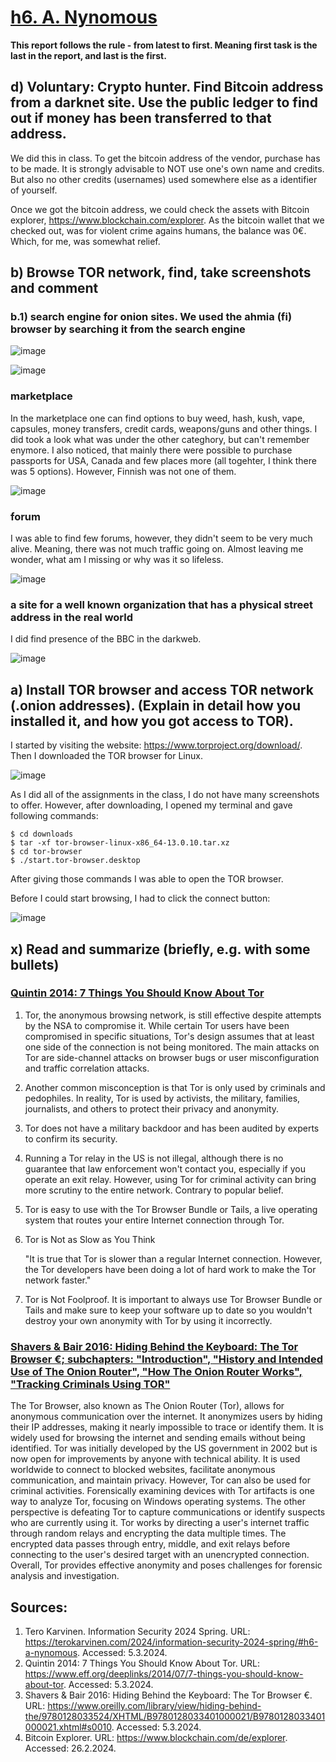 # [h6. A. Nynomous](https://terokarvinen.com/2024/information-security-2024-spring/#h6-a-nynomous)

**This report follows the rule - from latest to first. Meaning first task is the last in the report, and last is the first.**

## d) Voluntary: Crypto hunter. Find Bitcoin address from a darknet site. Use the public ledger to find out if money has been transferred to that address.

We did this in class. To get the bitcoin address of the vendor, purchase has to be made. It is strongly advisable to NOT use one's own name and credits. But also no other credits (usernames) used somewhere else as a identifier of yourself. 

Once we got the bitcoin address, we could check the assets with Bitcoin explorer, https://www.blockchain.com/explorer. As the bitcoin wallet that we checked out, was for violent crime agains humans, the balance was 0€. Which, for me, was somewhat relief. 

## b) Browse TOR network, find, take screenshots and comment

   ### b.1) search engine for onion sites. We used the ahmia (fi) browser by searching it from the search engine 

   ![image](https://github.com/securghost/InformationSecuritySpring2024/assets/142783540/3924583d-f9b0-48e7-8d05-9a2feea302f4)

   ![image](https://github.com/securghost/InformationSecuritySpring2024/assets/142783540/49255ee2-61d0-44db-9e9e-1cc30844e6ff)


   ### marketplace

In the marketplace one can find options to buy weed, hash, kush, vape, capsules, money transfers, credit cards, weapons/guns and other things. I did took a look what was under the other categhory, but can't remember enymore. I also noticed, that mainly there were possible to purchase passports for USA, Canada and few places more (all togehter, I think there was 5 options). However, Finnish was not one of them. 

   ![image](https://github.com/securghost/InformationSecuritySpring2024/assets/142783540/49483e8d-6f5c-4b40-b575-a8a7a98fa24c)


   
   ### forum

I was able to find few forums, however, they didn't seem to be very much alive. Meaning, there was not much traffic going on. Almost leaving me wonder, what am I missing or why was it so lifeless. 

   ![image](https://github.com/securghost/InformationSecuritySpring2024/assets/142783540/7fb62c55-3057-4d5b-b2e1-9a222001cb78)


   
   ### a site for a well known organization that has a physical street address in the real world

   I did find presence of the BBC in the darkweb. 

   ![image](https://github.com/securghost/InformationSecuritySpring2024/assets/142783540/29399195-7102-47eb-b4ea-8c46e3b77d6c)


## a) Install TOR browser and access TOR network (.onion addresses). (Explain in detail how you installed it, and how you got access to TOR).

I started by visiting the website: https://www.torproject.org/download/. Then I downloaded the TOR browser for Linux. 

![image](https://github.com/securghost/InformationSecuritySpring2024/assets/142783540/99339222-25dc-4e4a-ae27-677558f35a6b)

As I did all of the assignments in the class, I do not have many screenshots to offer. However, after downloading, I opened my terminal and gave following commands:

    $ cd downloads
    $ tar -xf tor-browser-linux-x86_64-13.0.10.tar.xz
    $ cd tor-browser
    $ ./start.tor-browser.desktop

After giving those commands I was able to open the TOR browser.

Before I could start browsing, I had to click the connect button:

![image](https://github.com/securghost/InformationSecuritySpring2024/assets/142783540/84f4a453-9ef2-4204-904f-947b97069a98)



## x) Read and summarize (briefly, e.g. with some bullets)

### [Quintin 2014: 7 Things You Should Know About Tor](https://www.eff.org/deeplinks/2014/07/7-things-you-should-know-about-tor)

1. Tor, the anonymous browsing network, is still effective despite attempts by the NSA to compromise it. While certain Tor users have been compromised in specific situations, Tor's design assumes that at least one side of the connection is not being monitored. The main attacks on Tor are side-channel attacks on browser bugs or user misconfiguration and traffic correlation attacks.
2. Another common misconception is that Tor is only used by criminals and pedophiles. In reality, Tor is used by activists, the military, families, journalists, and others to protect their privacy and anonymity.
3. Tor does not have a military backdoor and has been audited by experts to confirm its security.
4. Running a Tor relay in the US is not illegal, although there is no guarantee that law enforcement won't contact you, especially if you operate an exit relay. However, using Tor for criminal activity can bring more scrutiny to the entire network. Contrary to popular belief.
5. Tor is easy to use with the Tor Browser Bundle or Tails, a live operating system that routes your entire Internet connection through Tor.
6. Tor is Not as Slow as You Think

    "It is true that Tor is slower than a regular Internet connection. However, the Tor developers have been doing a lot of hard work to make the Tor network faster."

8. Tor is Not Foolproof. It is important to always use Tor Browser Bundle or Tails and make sure to keep your software up to date so you wouldn't destroy your own anonymity with Tor by using it incorrectly.

### [Shavers & Bair 2016: Hiding Behind the Keyboard: The Tor Browser €; subchapters: "Introduction", "History and Intended Use of The Onion Router", "How The Onion Router Works", "Tracking Criminals Using TOR"](https://learning.oreilly.com/library/view/hiding-behind-the/9780128033524/XHTML/B9780128033401000021/B9780128033401000021.xhtml#s0015)

The Tor Browser, also known as The Onion Router (Tor), allows for anonymous communication over the internet. It anonymizes users by hiding their IP addresses, making it nearly impossible to trace or identify them. It is widely used for browsing the internet and sending emails without being identified. Tor was initially developed by the US government in 2002 but is now open for improvements by anyone with technical ability. It is used worldwide to connect to blocked websites, facilitate anonymous communication, and maintain privacy. However, Tor can also be used for criminal activities. Forensically examining devices with Tor artifacts is one way to analyze Tor, focusing on Windows operating systems. The other perspective is defeating Tor to capture communications or identify suspects who are currently using it. Tor works by directing a user's internet traffic through random relays and encrypting the data multiple times. The encrypted data passes through entry, middle, and exit relays before connecting to the user's desired target with an unencrypted connection. Overall, Tor provides effective anonymity and poses challenges for forensic analysis and investigation.


## Sources:
1. Tero Karvinen. Information Security 2024 Spring. URL: https://terokarvinen.com/2024/information-security-2024-spring/#h6-a-nynomous. Accessed: 5.3.2024.
2. Quintin 2014: 7 Things You Should Know About Tor. URL: https://www.eff.org/deeplinks/2014/07/7-things-you-should-know-about-tor. Accessed: 5.3.2024.
3. Shavers & Bair 2016: Hiding Behind the Keyboard: The Tor Browser €. URL: https://www.oreilly.com/library/view/hiding-behind-the/9780128033524/XHTML/B9780128033401000021/B9780128033401000021.xhtml#s0010. Accessed: 5.3.2024.
4. Bitcoin Explorer. URL: https://www.blockchain.com/de/explorer. Accessed: 26.2.2024. 
